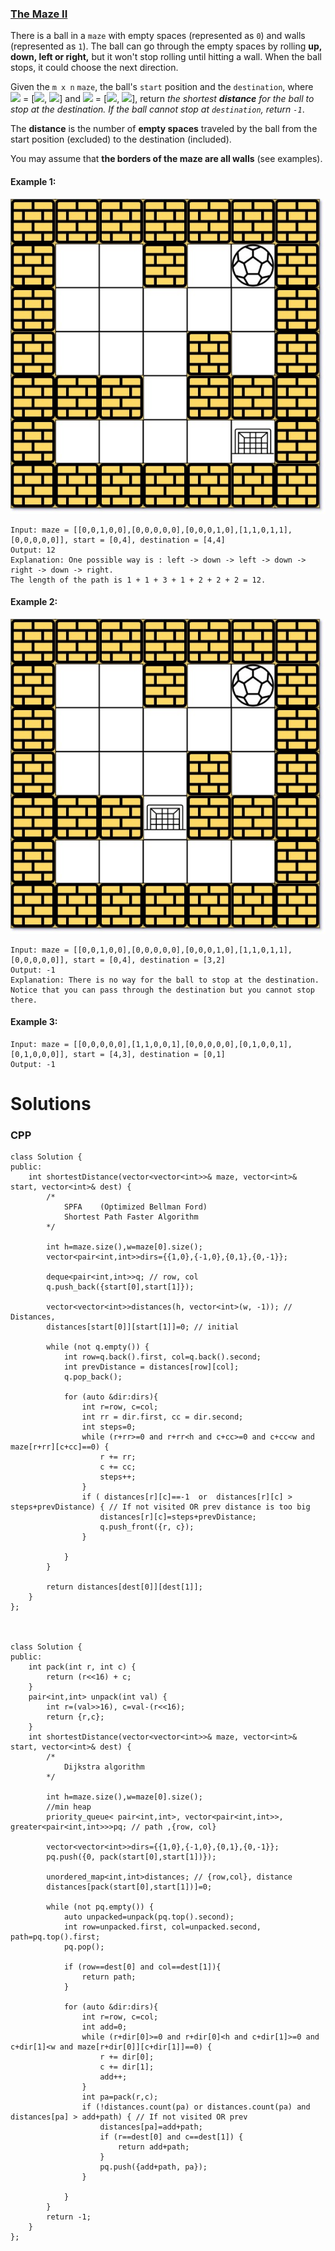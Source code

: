 ### [The Maze II](https://leetcode.com/problems/the-maze-ii/) <br>

There is a ball in a `maze` with empty spaces (represented as `0`) and walls (represented as `1`). The ball can go through the empty spaces by rolling **up, down, left or right,** but it won't stop rolling until hitting a wall. When the ball stops, it could choose the next direction.

Given the `m x n` `maze`, the ball's `start` position and the `destination`, where <img src="https://render.githubusercontent.com/render/math?math=start"> = [<img src="https://render.githubusercontent.com/render/math?math=start_{row}">, <img src="https://render.githubusercontent.com/render/math?math=start_{col}">] and <img src="https://render.githubusercontent.com/render/math?math=destination"> = [<img src="https://render.githubusercontent.com/render/math?math=destination_{row}">, <img src="https://render.githubusercontent.com/render/math?math=destination_{col}">], return *the shortest **distance** for the ball to stop at the destination. If the ball cannot stop at `destination`, return `-1`*.

The **distance** is the number of **empty spaces** traveled by the ball from the start position (excluded) to the destination (included).

You may assume that **the borders of the maze are all walls** (see examples).



#### Example 1:
<img src="../../../../../images/505_maze1-1-grid.jpg">

```
Input: maze = [[0,0,1,0,0],[0,0,0,0,0],[0,0,0,1,0],[1,1,0,1,1],[0,0,0,0,0]], start = [0,4], destination = [4,4]
Output: 12
Explanation: One possible way is : left -> down -> left -> down -> right -> down -> right.
The length of the path is 1 + 1 + 3 + 1 + 2 + 2 + 2 = 12.

```

#### Example 2:
<img src="../../../../../images/505_maze1-2-grid.jpg">

```
Input: maze = [[0,0,1,0,0],[0,0,0,0,0],[0,0,0,1,0],[1,1,0,1,1],[0,0,0,0,0]], start = [0,4], destination = [3,2]
Output: -1
Explanation: There is no way for the ball to stop at the destination. Notice that you can pass through the destination but you cannot stop there.

```

#### Example 3:

```
Input: maze = [[0,0,0,0,0],[1,1,0,0,1],[0,0,0,0,0],[0,1,0,0,1],[0,1,0,0,0]], start = [4,3], destination = [0,1]
Output: -1

```


# Solutions


### CPP
```
class Solution {
public:
    int shortestDistance(vector<vector<int>>& maze, vector<int>& start, vector<int>& dest) {
        /*
            SPFA    (Optimized Bellman Ford)
            Shortest Path Faster Algorithm    
        */
        
        int h=maze.size(),w=maze[0].size();        
        vector<pair<int,int>>dirs={{1,0},{-1,0},{0,1},{0,-1}};
        
        deque<pair<int,int>>q; // row, col
        q.push_back({start[0],start[1]});
        
        vector<vector<int>>distances(h, vector<int>(w, -1)); // Distances,
        distances[start[0]][start[1]]=0; // initial
                
        while (not q.empty()) {
            int row=q.back().first, col=q.back().second;
            int prevDistance = distances[row][col];
            q.pop_back();
            
            for (auto &dir:dirs){
                int r=row, c=col;
                int rr = dir.first, cc = dir.second;
                int steps=0;
                while (r+rr>=0 and r+rr<h and c+cc>=0 and c+cc<w and maze[r+rr][c+cc]==0) {
                    r += rr;
                    c += cc;
                    steps++;
                }
                if ( distances[r][c]==-1  or  distances[r][c] > steps+prevDistance) { // If not visited OR prev distance is too big
                    distances[r][c]=steps+prevDistance;
                    q.push_front({r, c});
                } 
                
            }
        }
        
        return distances[dest[0]][dest[1]];
    }
};



class Solution {
public:
    int pack(int r, int c) {
        return (r<<16) + c;
    }
    pair<int,int> unpack(int val) {
        int r=(val>>16), c=val-(r<<16);
        return {r,c};
    }    
    int shortestDistance(vector<vector<int>>& maze, vector<int>& start, vector<int>& dest) {
        /*
            Dijkstra algorithm
        */
        
        int h=maze.size(),w=maze[0].size();
        //min heap
        priority_queue< pair<int,int>, vector<pair<int,int>>, greater<pair<int,int>>>pq; // path ,{row, col}
        
        vector<vector<int>>dirs={{1,0},{-1,0},{0,1},{0,-1}};
        pq.push({0, pack(start[0],start[1])});
        
        unordered_map<int,int>distances; // {row,col}, distance
        distances[pack(start[0],start[1])]=0;
        
        while (not pq.empty()) {
            auto unpacked=unpack(pq.top().second);
            int row=unpacked.first, col=unpacked.second, path=pq.top().first;
            pq.pop();
            
            if (row==dest[0] and col==dest[1]){
                return path;
            }
            
            for (auto &dir:dirs){
                int r=row, c=col;
                int add=0;
                while (r+dir[0]>=0 and r+dir[0]<h and c+dir[1]>=0 and c+dir[1]<w and maze[r+dir[0]][c+dir[1]]==0) {
                    r += dir[0];
                    c += dir[1];
                    add++;
                }
                int pa=pack(r,c);
                if (!distances.count(pa) or distances.count(pa) and distances[pa] > add+path) { // If not visited OR prev 
                    distances[pa]=add+path;
                    if (r==dest[0] and c==dest[1]) {
                        return add+path;
                    }
                    pq.push({add+path, pa});
                }

            }
        }
        return -1;
    }
};
```
